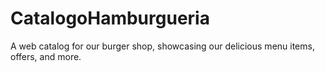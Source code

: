 # CatalogoHamburgueria
A web catalog for our burger shop, showcasing our delicious menu items, offers, and more. 
